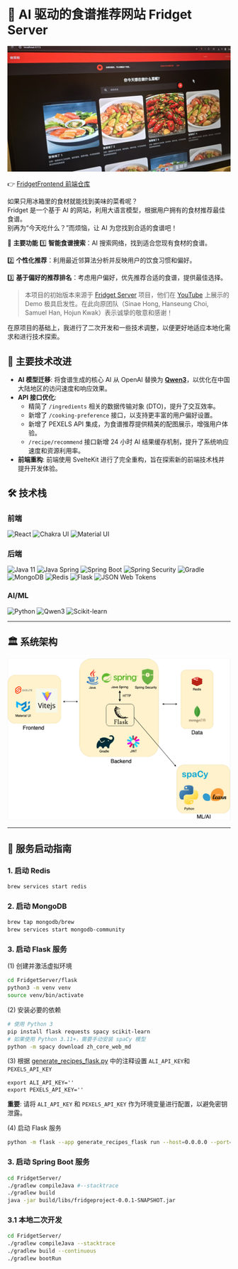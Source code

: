 # 🍏 AI 驱动的食谱推荐网站 Fridget Server

<img width="797" alt="开发阶段界面预览" src="https://github.com/54853315/fridget-frontend/blob/main/frontend/static/images/dev-stage-preview-image.jpeg?raw=true" />

👉 [FridgetFrontend 前端仓库](https://github.com/54853315/fridget-frontend)

如果只用冰箱里的食材就能找到美味的菜肴呢？
<br> Fridget 是一个基于 AI 的网站，利用大语言模型，根据用户拥有的食材推荐最佳食谱。
<br>别再为“今天吃什么？”而烦恼，让 AI 为您找到合适的食谱吧！

🚀 **主要功能**
1️⃣ **智能食谱搜索**：AI 搜索网络，找到适合您现有食材的食谱。

2️⃣ **个性化推荐**：利用最近邻算法分析并反映用户的饮食习惯和偏好。

3️⃣ **基于偏好的推荐排名**：考虑用户偏好，优先推荐合适的食谱，提供最佳选择。


> 本项目的初始版本来源于 [Fridget Server](https://github.com/sinaetown/FridgetServer.git) 项目，他们在 [YouTube](https://youtu.be/FFFVZ70Mt_E) 上展示的 Demo 极具启发性。在此向原团队（Sinae Hong, Hanseung Choi, Samuel Han, Hojun Kwak）表示诚挚的敬意和感谢！

在原项目的基础上，我进行了二次开发和一些技术调整，以便更好地适应本地化需求和进行技术探索。
## 🔧 主要技术改进

- **AI 模型迁移**: 将食谱生成的核心 AI 从 OpenAI 替换为 **[Qwen3](https://www.aliyun.com/product/tongyi)**，以优化在中国大陆地区的访问速度和响应效果。
- **API 接口优化**:
  - 精简了 `/ingredients` 相关的数据传输对象 (DTO)，提升了交互效率。
  - 新增了 `/cooking-preference` 接口，以支持更丰富的用户偏好设置。
  - 新增了 PEXELS API 集成，为食谱推荐提供精美的配图展示，增强用户体验。
  - `/recipe/recommend` 接口新增 24 小时 AI 结果缓存机制，提升了系统响应速度和资源利用率。
- **前端重构**: 前端使用 SvelteKit 进行了完全重构，旨在探索新的前端技术栈并提升开发体验。

## 🛠 技术栈

### 前端
![React](https://img.shields.io/badge/React-61DAFB?style=for-the-badge&logo=react&logoColor=white) ![Chakra UI](https://img.shields.io/badge/Chakra%20UI-319795?style=for-the-badge&logo=chakraui&logoColor=white) ![Material UI](https://img.shields.io/badge/Material%20UI-0081CB?style=for-the-badge&logo=mui&logoColor=white)

### 后端
![Java 11](https://img.shields.io/badge/java%2011-%23ED8B00.svg?style=for-the-badge&logo=openjdk&logoColor=white) ![Java Spring](https://img.shields.io/badge/Java%20Spring-6DB33F?style=for-the-badge&logo=spring&logoColor=white) ![Spring Boot](https://img.shields.io/badge/Spring%20Boot-6DB33F?style=for-the-badge&logo=springboot&logoColor=white) ![Spring Security](https://img.shields.io/badge/Spring%20Security-6DB33F?style=for-the-badge&logo=springsecurity&logoColor=white) ![Gradle](https://img.shields.io/badge/Gradle-02303A.svg?style=for-the-badge&logo=Gradle&logoColor=white) ![MongoDB](https://img.shields.io/badge/MongoDB-47A248?style=for-the-badge&logo=mongodb&logoColor=white) ![Redis](https://img.shields.io/badge/Redis-DC382D?style=for-the-badge&logo=redis&logoColor=white) ![Flask](https://img.shields.io/badge/flask-%23000.svg?style=for-the-badge&logo=flask&logoColor=white) ![JSON Web Tokens](https://img.shields.io/badge/JSON%20Web%20Tokens-000000?style=for-the-badge&logo=jsonwebtokens&logoColor=white)

### AI/ML
![Python](https://img.shields.io/badge/Python-3776AB?style=for-the-badge&logo=python&logoColor=white) ![Qwen3](https://img.shields.io/badge/%E9%80%9A%E4%B9%89%E5%8D%83%E9%97%AE-412991?style=for-the-badge&logo=alibabacloud&logoColor=white) ![Scikit-learn](https://img.shields.io/badge/Scikit--learn-F7931E?style=for-the-badge&logo=scikit-learn&logoColor=white)

---

## 🏛️ 系统架构

![Fridget Architecture](./System-Architecture-Diagram.png)

---

## 🚀 服务启动指南

### 1. 启动 Redis
```bash
brew services start redis
```

### 2. 启动 MongoDB

```bash
brew tap mongodb/brew
brew services start mongodb-community
```

### 3. 启动 Flask 服务

(1) 创建并激活虚拟环境
```bash
cd FridgetServer/flask
python3 -m venv venv
source venv/bin/activate
```

(2) 安装必要的依赖
  
```bash
# 使用 Python 3
pip install flask requests spacy scikit-learn
# 如果使用 Python 3.11+，需要手动安装 spaCy 模型
python -m spacy download zh_core_web_md
```

</details>

(3) 根据 [generate_recipes_flask.py](./flask/generate_recipes_flask.py) 中的注释设置 `ALI_API_KEY`和`PEXELS_API_KEY`

```
export ALI_API_KEY=''
export PEXELS_API_KEY=''
```

**重要**: 请将 `ALI_API_KEY` 和 `PEXELS_API_KEY` 作为环境变量进行配置，以避免密钥泄露。

(4) 启动 Flask 服务

```bash
python -m flask --app generate_recipes_flask run --host=0.0.0.0 --port=5001 #--debug
```

### 3. 启动 Spring Boot 服务
```bash
cd FridgetServer/
./gradlew compileJava #--stacktrace
./gradlew build
java -jar build/libs/fridgeproject-0.0.1-SNAPSHOT.jar
```

### 3.1 本地二次开发

```bash
cd FridgetServer/
./gradlew compileJava --stacktrace
./gradlew build --continuous
./gradlew bootRun
```